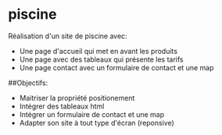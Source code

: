 # piscine

Réalisation d'un site de piscine avec:
* Une page d'accueil qui met en avant les produits
* Une page avec des tableaux qui présente les tarifs
* Une page contact avec un formulaire de contact et une map

##Objectifs:
* Maitriser la propriété positionement
* Intégrer des tableaux html
* Intégrer un formulaire de contact et une map
* Adapter son site à tout type d'écran (reponsive)
